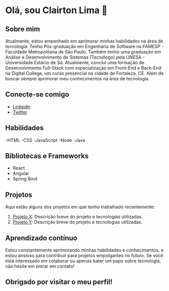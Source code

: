 
# Olá, sou Clairton Lima 👋

## Sobre mim
Atualmente, estou empenhado em aprimorar minhas habilidades na área de tecnologia. Tenho Pós-graduação em Engenharia de Software na FAMESP - Faculdade Metropolitana de São Paulo. Também tenho uma graduação em Análise e Desenvolvimento de Sistemas (Tecnólogo) pela UNESA - Universidade Estácio de Sá. Atualmente, conclui uma formação de Desenvolvimento Full-Stack com especialização em Front-End e Back-End na Digital College, um curso presencial na cidade de Fortaleza, CE. Além de buscar sempre aprimorar meu conhecimentos na área de tecnologia.

## Conecte-se comigo
- [LinkedIn](https://www.linkedin.com/in/clairtonlima/)
- [Twitter]((https://twitter.com/clairtonlm))

## Habilidades
-HTML
-CSS
-JavaScript
-Node
-Java



## Bibliotecas e Frameworks
- React
- Angular
- Spring Boot

## Projetos
Aqui estão alguns dos projetos em que tenho trabalhado recentemente:

1. [Projeto X](link-para-o-projeto-x): Descrição breve do projeto e tecnologias utilizadas.
2. [Projeto Y](link-para-o-projeto-y): Descrição breve do projeto e tecnologias utilizadas.

## Aprendizado contínuo
Estou constantemente aprimorando minhas habilidades e conhecimentos, e estou ansioso para contribuir para projetos empolgantes no futuro. Se você está interessado em colaborar ou apenas bater um papo sobre tecnologia, não hesite em entrar em contato!

## Obrigado por visitar o meu perfil!
